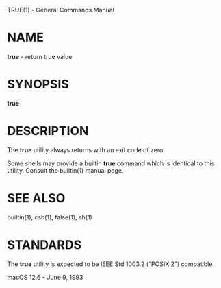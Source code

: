 TRUE(1) - General Commands Manual

# NAME

**true** - return true value

# SYNOPSIS

**true**

# DESCRIPTION

The
**true**
utility always returns with an exit code of zero.

Some shells may provide a builtin
**true**
command which is identical to this utility.
Consult the
builtin(1)
manual page.

# SEE ALSO

builtin(1),
csh(1),
false(1),
sh(1)

# STANDARDS

The
**true**
utility is expected to be
IEEE Std 1003.2 (&#8220;POSIX.2&#8221;)
compatible.

macOS 12.6 - June 9, 1993
